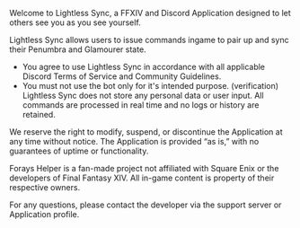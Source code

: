 Welcome to Lightless Sync, a FFXIV and Discord Application designed to let others see you as you see yourself.

Lightless Sync allows users to issue commands ingame to pair up and sync their Penumbra and Glamourer state.

- You agree to use Lightless Sync in accordance with all applicable Discord Terms of Service and Community Guidelines.
- You must not use the bot only for it's intended purpose. (verification)
Lightless Sync does not store any personal data or user input. All commands are processed in real time and no logs or history are retained.

We reserve the right to modify, suspend, or discontinue the Application at any time without notice. The Application is provided “as is,” with no guarantees of uptime or functionality.

Forays Helper is a fan-made project not affiliated with Square Enix or the developers of Final Fantasy XIV. All in-game content is property of their respective owners.

For any questions, please contact the developer via the support server or Application profile.
